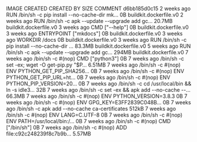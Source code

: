 IMAGE               CREATED             CREATED BY                                      SIZE                COMMENT
d6bb185d0c15        2 weeks ago         RUN /bin/sh -c pip install --no-cache-dir mk…   0B                  buildkit.dockerfile.v0
<missing>           2 weeks ago         RUN /bin/sh -c apk --update --upgrade add gc…   20.7MB              buildkit.dockerfile.v0
<missing>           3 weeks ago         CMD ["--help"]                                  0B                  buildkit.dockerfile.v0
<missing>           3 weeks ago         ENTRYPOINT ["mkdocs"]                           0B                  buildkit.dockerfile.v0
<missing>           3 weeks ago         WORKDIR /docs                                   0B                  buildkit.dockerfile.v0
<missing>           3 weeks ago         RUN /bin/sh -c pip install --no-cache-dir   …   83.3MB              buildkit.dockerfile.v0
<missing>           5 weeks ago         RUN /bin/sh -c apk --update --upgrade add gc…   294MB               buildkit.dockerfile.v0
<missing>           7 weeks ago         /bin/sh -c #(nop)  CMD ["python3"]              0B
<missing>           7 weeks ago         /bin/sh -c set -ex;   wget -O get-pip.py "$P…   6.51MB
<missing>           7 weeks ago         /bin/sh -c #(nop)  ENV PYTHON_GET_PIP_SHA256…   0B
<missing>           7 weeks ago         /bin/sh -c #(nop)  ENV PYTHON_GET_PIP_URL=ht…   0B
<missing>           7 weeks ago         /bin/sh -c #(nop)  ENV PYTHON_PIP_VERSION=20…   0B
<missing>           7 weeks ago         /bin/sh -c cd /usr/local/bin  && ln -s idle3…   32B
<missing>           7 weeks ago         /bin/sh -c set -ex  && apk add --no-cache --…   66.3MB
<missing>           7 weeks ago         /bin/sh -c #(nop)  ENV PYTHON_VERSION=3.8.3     0B
<missing>           7 weeks ago         /bin/sh -c #(nop)  ENV GPG_KEY=E3FF2839C048B…   0B
<missing>           7 weeks ago         /bin/sh -c apk add --no-cache ca-certificates   512kB
<missing>           7 weeks ago         /bin/sh -c #(nop)  ENV LANG=C.UTF-8             0B
<missing>           7 weeks ago         /bin/sh -c #(nop)  ENV PATH=/usr/local/bin:/…   0B
<missing>           7 weeks ago         /bin/sh -c #(nop)  CMD ["/bin/sh"]              0B
<missing>           7 weeks ago         /bin/sh -c #(nop) ADD file:c92c248239f8c7b9b…   5.57MB
